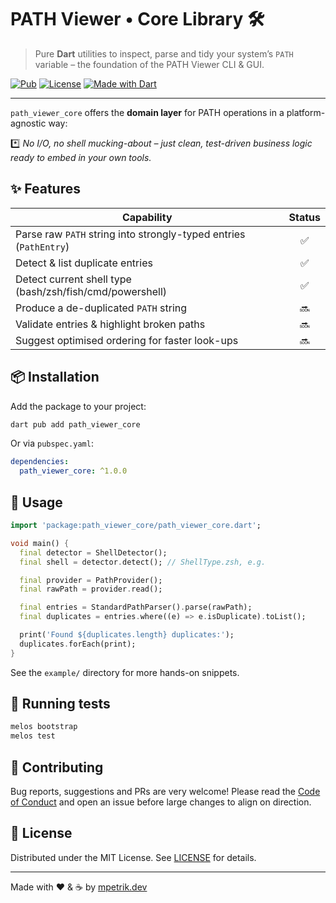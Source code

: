 # PATH Viewer • Core Library 🛠️

> Pure **Dart** utilities to inspect, parse and tidy your system’s `PATH` variable – the foundation of the PATH Viewer CLI & GUI.

[![Pub](https://img.shields.io/pub/v/path_viewer_core)](https://pub.dev/packages/path_viewer_core)
[![License](https://img.shields.io/badge/License-MIT-teal.svg)](LICENSE)
[![Made with Dart](https://img.shields.io/badge/Made%20with-Dart-0175C2?logo=dart&logoColor=white)](https://dart.dev)

---

`path_viewer_core` offers the **domain layer** for PATH operations in a platform-agnostic way:

*️⃣ _No I/O, no shell mucking-about – just clean, test-driven business logic ready to embed in your own tools._

## ✨ Features

| Capability | Status |
|------------|:------:|
| Parse raw `PATH` string into strongly-typed entries (`PathEntry`) | ✅ |
| Detect & list duplicate entries | ✅ |
| Detect current shell type (bash/zsh/fish/cmd/powershell) | ✅ |
| Produce a de-duplicated `PATH` string | 🔜 |
| Validate entries & highlight broken paths | 🔜 |
| Suggest optimised ordering for faster look-ups | 🔜 |

## 📦 Installation

Add the package to your project:

```bash
dart pub add path_viewer_core
```

Or via `pubspec.yaml`:

```yaml
dependencies:
  path_viewer_core: ^1.0.0
```

## 🚀 Usage

```dart
import 'package:path_viewer_core/path_viewer_core.dart';

void main() {
  final detector = ShellDetector();
  final shell = detector.detect(); // ShellType.zsh, e.g.

  final provider = PathProvider();
  final rawPath = provider.read();

  final entries = StandardPathParser().parse(rawPath);
  final duplicates = entries.where((e) => e.isDuplicate).toList();

  print('Found ${duplicates.length} duplicates:');
  duplicates.forEach(print);
}
```

See the `example/` directory for more hands-on snippets.

## 🧪 Running tests

```bash
melos bootstrap
melos test
```

## 🤝 Contributing

Bug reports, suggestions and PRs are very welcome! Please read the [Code of Conduct](CODE_OF_CONDUCT.md) and open an issue before large changes to align on direction.

## 📜 License

Distributed under the MIT License. See [LICENSE](LICENSE) for details.

---

Made with ❤️ & ☕ by [mpetrik.dev](https://www.buymeacoffee.com/mpetrikdev)
